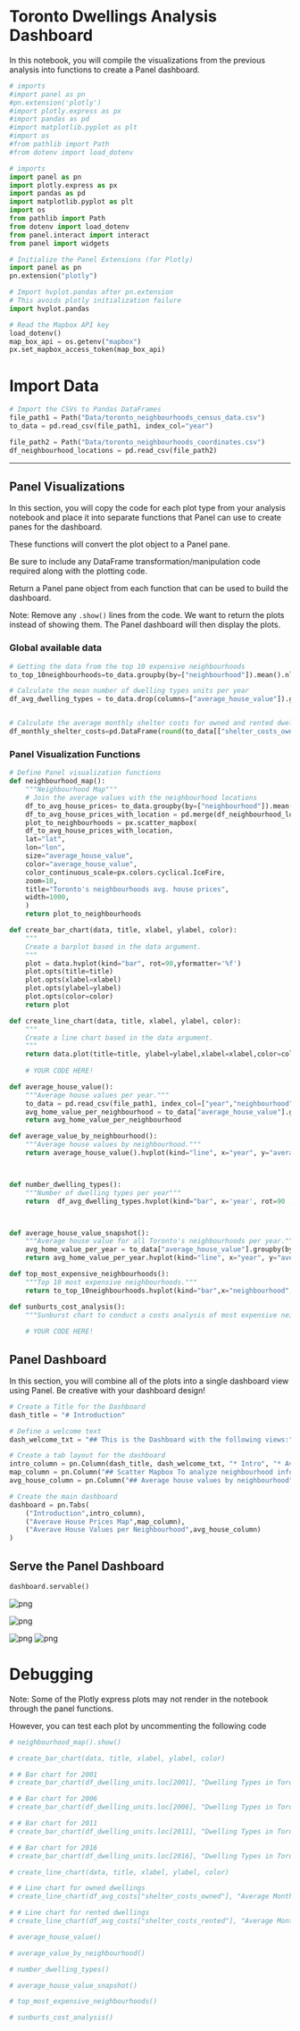 # Toronto Dwellings Analysis Dashboard

In this notebook, you will compile the visualizations from the previous analysis into functions to create a Panel dashboard.


```python
# imports
#import panel as pn
#pn.extension('plotly')
#import plotly.express as px
#import pandas as pd
#import matplotlib.pyplot as plt
#import os
#from pathlib import Path
#from dotenv import load_dotenv

# imports
import panel as pn
import plotly.express as px
import pandas as pd
import matplotlib.pyplot as plt
import os
from pathlib import Path
from dotenv import load_dotenv
from panel.interact import interact
from panel import widgets
```


```python
# Initialize the Panel Extensions (for Plotly)
import panel as pn
pn.extension("plotly")
```


```python
# Import hvplot.pandas after pn.extension
# This avoids plotly initialization failure
import hvplot.pandas
```


```python
# Read the Mapbox API key
load_dotenv()
map_box_api = os.getenv("mapbox")
px.set_mapbox_access_token(map_box_api)
```

# Import Data


```python
# Import the CSVs to Pandas DataFrames
file_path1 = Path("Data/toronto_neighbourhoods_census_data.csv")
to_data = pd.read_csv(file_path1, index_col="year")

file_path2 = Path("Data/toronto_neighbourhoods_coordinates.csv")
df_neighbourhood_locations = pd.read_csv(file_path2)
```

- - -

## Panel Visualizations

In this section, you will copy the code for each plot type from your analysis notebook and place it into separate functions that Panel can use to create panes for the dashboard. 

These functions will convert the plot object to a Panel pane.

Be sure to include any DataFrame transformation/manipulation code required along with the plotting code.

Return a Panel pane object from each function that can be used to build the dashboard.

Note: Remove any `.show()` lines from the code. We want to return the plots instead of showing them. The Panel dashboard will then display the plots.

### Global available data


```python
# Getting the data from the top 10 expensive neighbourhoods
to_top_10neighbourhoods=to_data.groupby(by=["neighbourhood"]).mean().nlargest(10,"average_house_value")

# Calculate the mean number of dwelling types units per year
df_avg_dwelling_types = to_data.drop(columns=["average_house_value"]).groupby(by="year").mean()


# Calculate the average monthly shelter costs for owned and rented dwellings
df_monthly_shelter_costs=pd.DataFrame(round(to_data[["shelter_costs_owned","shelter_costs_rented"]].groupby("year").mean(),2))

```

### Panel Visualization Functions


```python
# Define Panel visualization functions
def neighbourhood_map():
    """Neighbourhood Map"""
    # Join the average values with the neighbourhood locations
    df_to_avg_house_prices= to_data.groupby(by=["neighbourhood"]).mean()
    df_to_avg_house_prices_with_location = pd.merge(df_neighbourhood_locations,df_to_avg_house_prices,on="neighbourhood",how="inner")
    plot_to_neighbourhoods = px.scatter_mapbox(
    df_to_avg_house_prices_with_location,
    lat="lat",
    lon="lon",
    size="average_house_value",
    color="average_house_value",
    color_continuous_scale=px.colors.cyclical.IceFire,
    zoom=10, 
    title="Toronto's neighbourhoods avg. house prices", 
    width=1000,
    )
    return plot_to_neighbourhoods

def create_bar_chart(data, title, xlabel, ylabel, color):
    """
    Create a barplot based in the data argument.
    """
    plot = data.hvplot(kind="bar", rot=90,yformatter='%f')
    plot.opts(title=title)
    plot.opts(xlabel=xlabel)
    plot.opts(ylabel=ylabel)
    plot.opts(color=color)
    return plot

def create_line_chart(data, title, xlabel, ylabel, color):
    """
    Create a line chart based in the data argument.
    """
    return data.plot(title=title, ylabel=ylabel,xlabel=xlabel,color=color)
    
    # YOUR CODE HERE!

def average_house_value():
    """Average house values per year."""
    to_data = pd.read_csv(file_path1, index_col=["year","neighbourhood"])
    avg_home_value_per_neighbourhood = to_data["average_house_value"].groupby(by=["year","neighbourhood"]).mean()
    return avg_home_value_per_neighbourhood

def average_value_by_neighbourhood():
    """Average house values by neighbourhood."""
    return average_house_value().hvplot(kind="line", x="year", y="average_house_value", width=600, groupby="neighbourhood",widget_location="top_left")



def number_dwelling_types():
    """Number of dwelling types per year"""
    return  df_avg_dwelling_types.hvplot(kind="bar", x='year', rot=90 , xlabel="year",ylabel="dwelling type units",groupby="neighbourhood",width=600)   



def average_house_value_snapshot():
    """Average house value for all Toronto's neighbourhoods per year."""
    avg_home_value_per_year = to_data["average_house_value"].groupby(by="year").mean()
    return avg_home_value_per_year.hvplot(kind="line", x="year", y="average_house_value", width=600)

def top_most_expensive_neighbourhoods():
    """Top 10 most expensive neighbourhoods."""
    return to_top_10neighbourhoods.hvplot(kind="bar",x="neighbourhood", y="average_house_value", xlabel="Neighbourhood",ylabel="Average House Value", rot=90 ,width=1000,height=600)

def sunburts_cost_analysis():
    """Sunburst chart to conduct a costs analysis of most expensive neighbourhoods in Toronto per year."""
    
    # YOUR CODE HERE!
```

## Panel Dashboard

In this section, you will combine all of the plots into a single dashboard view using Panel. Be creative with your dashboard design!


```python
# Create a Title for the Dashboard
dash_title = "# Introduction"

# Define a welcome text
dash_welcome_txt = "## This is the Dashboard with the following views:"

# Create a tab layout for the dashboard
intro_column = pn.Column(dash_title, dash_welcome_txt, "* Intro", "* Averave House Prices Map","* Averave House Values per Neighbourhood")
map_column = pn.Column("## Scatter Mapbox To analyze neighbourhood info", neighbourhood_map())
avg_house_column = pn.Column("## Average house values by neighbourhood", average_value_by_neighbourhood())

# Create the main dashboard
dashboard = pn.Tabs(
    ("Introduction",intro_column),
    ("Averave House Prices Map",map_column),
    ("Averave House Values per Neighbourhood",avg_house_column)    
)

```

## Serve the Panel Dashboard


```python
dashboard.servable()
```


![png](Dash_Output_Intro.png)

![png](Dash_Output_Map.png)

![png](Dash_Output_AvgHouse.png)
![png](output_Dwellingtypesforyear.png)





# Debugging

Note: Some of the Plotly express plots may not render in the notebook through the panel functions.

However, you can test each plot by uncommenting the following code


```python
# neighbourhood_map().show()
```


```python
# create_bar_chart(data, title, xlabel, ylabel, color)

# # Bar chart for 2001
# create_bar_chart(df_dwelling_units.loc[2001], "Dwelling Types in Toronto in 2001", "2001", "Dwelling Type Units", "red")

# # Bar chart for 2006
# create_bar_chart(df_dwelling_units.loc[2006], "Dwelling Types in Toronto in 2006", "2006", "Dwelling Type Units", "blue")

# # Bar chart for 2011
# create_bar_chart(df_dwelling_units.loc[2011], "Dwelling Types in Toronto in 2011", "2011", "Dwelling Type Units", "orange")

# # Bar chart for 2016
# create_bar_chart(df_dwelling_units.loc[2016], "Dwelling Types in Toronto in 2016", "2016", "Dwelling Type Units", "magenta")
```


```python
# create_line_chart(data, title, xlabel, ylabel, color)

# # Line chart for owned dwellings
# create_line_chart(df_avg_costs["shelter_costs_owned"], "Average Monthly Shelter Cost for Owned Dwellings in Toronto", "Year", "Avg Monthly Shelter Costs", "blue")

# # Line chart for rented dwellings
# create_line_chart(df_avg_costs["shelter_costs_rented"], "Average Monthly Shelter Cost for Rented Dwellings in Toronto", "Year", "Avg Monthly Shelter Costs", "orange")
```


```python
# average_house_value()
```


```python
# average_value_by_neighbourhood()
```


```python
# number_dwelling_types()
```


```python
# average_house_value_snapshot()
```


```python
# top_most_expensive_neighbourhoods()
```


```python
# sunburts_cost_analysis()
```
